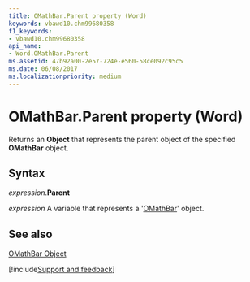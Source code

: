 ```yaml
---
title: OMathBar.Parent property (Word)
keywords: vbawd10.chm99680358
f1_keywords:
- vbawd10.chm99680358
api_name:
- Word.OMathBar.Parent
ms.assetid: 47b92a00-2e57-724e-e560-58ce092c95c5
ms.date: 06/08/2017
ms.localizationpriority: medium
---
```



# OMathBar.Parent property (Word)

Returns an **Object** that represents the parent object of the specified **OMathBar** object.


## Syntax

_expression_.**Parent**

_expression_ A variable that represents a '[OMathBar](Word.OMathBar.md)' object.


## See also


[OMathBar Object](Word.OMathBar.md)

[!include[Support and feedback](~/includes/feedback-boilerplate.md)]